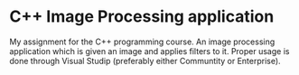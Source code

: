 # C++ Image Processing application
My assignment for the C++ programming course. An image processing application which is given an image and applies filters to it.
Proper usage is done through Visual Studip (preferably either Communtity or Enterprise).
